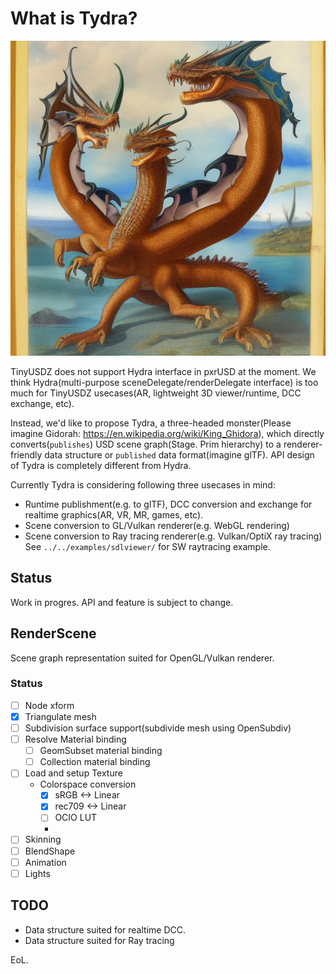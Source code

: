 # What is Tydra?

![Tydra](tydra.png)

TinyUSDZ does not support Hydra interface in pxrUSD at the moment.
We think Hydra(multi-purpose sceneDelegate/renderDelegate interface) is too much for TinyUSDZ usecases(AR, lightweight 3D viewer/runtime, DCC exchange, etc).

Instead, we'd like to propose Tydra, a three-headed monster(Please imagine Gidorah: https://en.wikipedia.org/wiki/King_Ghidora), which directly converts(`publishes`) USD scene graph(Stage. Prim hierarchy) to a renderer-friendly data structure or `published` data format(imagine glTF). API design of Tydra is completely different from Hydra.

Currently Tydra is considering following three usecases in mind:

- Runtime publishment(e.g. to glTF), DCC conversion and exchange for realtime graphics(AR, VR, MR, games, etc).
- Scene conversion to GL/Vulkan renderer(e.g. WebGL rendering)
- Scene conversion to Ray tracing renderer(e.g. Vulkan/OptiX ray tracing)
  See `../../examples/sdlviewer/` for SW raytracing example.

## Status

Work in progres. API and feature is subject to change.

## RenderScene

Scene graph representation suited for OpenGL/Vulkan renderer.

### Status

* [ ] Node xform
* [x] Triangulate mesh
* [ ] Subdivision surface support(subdivide mesh using OpenSubdiv)
* [ ] Resolve Material binding
  * [ ] GeomSubset material binding
  * [ ] Collection material binding 
* [ ] Load and setup Texture
  * Colorspace conversion
    * [x] sRGB <-> Linear
    * [x] rec709 <-> Linear
    * [ ] OCIO LUT
    *  
* [ ] Skinning
* [ ] BlendShape
* [ ] Animation
* [ ] Lights
    
## TODO

- Data structure suited for realtime DCC.
- Data structure suited for Ray tracing

EoL.

